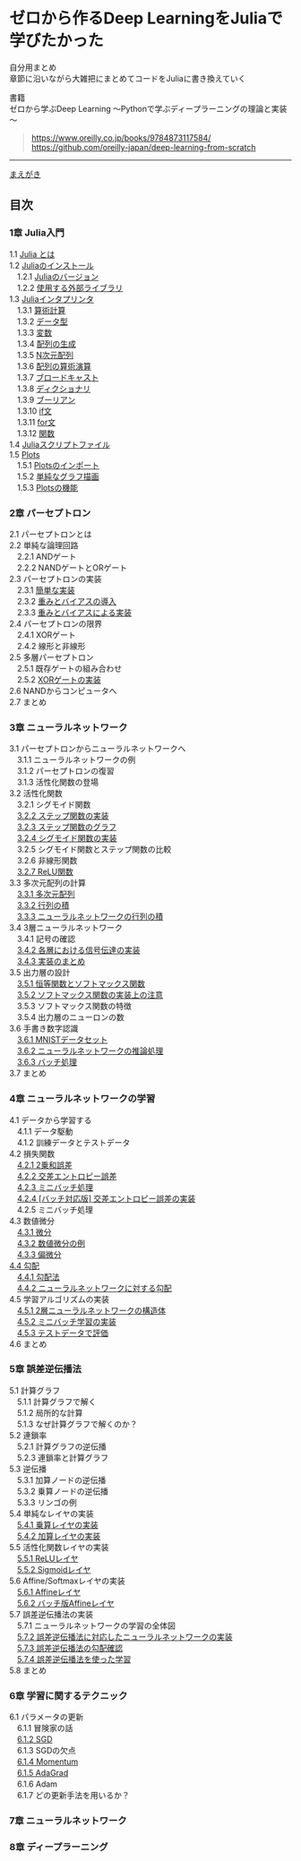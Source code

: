 # ゼロから作るDeep LearningをJuliaで学びたかった

自分用まとめ  
章節に沿いながら大雑把にまとめてコードをJuliaに書き換えていく  

書籍  
ゼロから学ぶDeep Learning ～Pythonで学ぶディープラーニングの理論と実装～  
> https://www.oreilly.co.jp/books/9784873117584/  
> https://github.com/oreilly-japan/deep-learning-from-scratch  

***

[まえがき](./md/preface.md)

## 目次

### 1章 Julia入門
1.1 [Julia とは](./md/ch01.md#11-juliaとは)  
1.2 [Juliaのインストール](./md/ch01.md#12-juliaのインストール)   
　1.2.1 [Juliaのバージョン](./md/ch01.md#121-juliaのバージョン)  
　1.2.2 [使用する外部ライブラリ](./md/ch01.md#122-使用する外部ライブラリ)  
1.3 [Juliaインタプリンタ](./md/ch01.md#13-juliaインタプリンタ)  
　1.3.1 [算術計算](./md/ch01.md#131-算術計算)  
　1.3.2 [データ型](./md/ch01.md#132-データ型)  
　1.3.3 [変数](./md/ch01.md#133-変数)  
　1.3.4 [配列の生成](./md/ch01.md#134-配列の生成)  
　1.3.5 [N次元配列](./md/ch01.md#135-n次元配列)  
　1.3.6 [配列の算術演算](./md/ch01.md#136-配列の算術演算)  
　1.3.7 [ブロードキャスト](./md/ch01.md#137-ブロードキャスト)  
　1.3.8 [ディクショナリ](./md/ch01.md#138-ディクショナリ)  
　1.3.9 [ブーリアン](./md/ch01.md#139-ブーリアン)  
　1.3.10 [if文](./md/ch01.md#1310-if文)  
　1.3.11 [for文](./md/ch01.md#1311-for文)  
　1.3.12 [関数](./md/ch01.md#1312-関数)  
1.4 [Juliaスクリプトファイル](./md/ch01.md#14-juliaスクリプトファイル)  
1.5 [Plots](./md/ch01.md#15-plots)  
　1.5.1 [Plotsのインポート](./md/ch01.md#151-plotsのインポート)  
　1.5.2 [単純なグラフ描画](./md/ch01.md#152-単純なグラフ描画)  
　1.5.3 [Plotsの機能](./md/ch01.md#153-plotsの機能)  

### 2章 パーセプトロン
2.1 パーセプトロンとは   
2.2 単純な論理回路  
　2.2.1 ANDゲート  
　2.2.2 NANDゲートとORゲート  
2.3 パーセプトロンの実装  
　2.3.1 [簡単な実装](./md/ch02.md#231-簡単な実装)  
　2.3.2 [重みとバイアスの導入](./md/ch02.md#232-重みとバイアスの導入)  
　2.3.3 [重みとバイアスによる実装](./md/ch02.md#233-重みとバイアスによる実装)  
2.4 パーセプトロンの限界  
　2.4.1 XORゲート  
　2.4.2 線形と非線形  
2.5 多層パーセプトロン  
　2.5.1 既存ゲートの組み合わせ  
　2.5.2 [XORゲートの実装](./md/ch02.md#252-xorゲートの実装)  
2.6 NANDからコンピュータへ  
2.7 まとめ

### 3章 ニューラルネットワーク

3.1 パーセプトロンからニューラルネットワークへ  
　3.1.1 ニューラルネットワークの例  
　3.1.2 パーセプトロンの復習  
　3.1.3 活性化関数の登場  
3.2 活性化関数  
　3.2.1 シグモイド関数  
　[3.2.2 ステップ関数の実装](./md/ch03.md#322-ステップ関数の実装)  
　[3.2.3 ステップ関数のグラフ](./md/ch03.md#323-ステップ関数のグラフ)  
　[3.2.4 シグモイド関数の実装](./md/ch03.md#324-シグモイド関数の実装)  
　3.2.5 シグモイド関数とステップ関数の比較  
　3.2.6 非線形関数  
　[3.2.7 ReLU関数](./md/ch03.md#327-ReLU関数)  
3.3 多次元配列の計算  
　[3.3.1 多次元配列](./md/ch03.md#331-多次元配列)  
　[3.3.2 行列の積](./md/ch03.md#332-行列の積)  
　[3.3.3 ニューラルネットワークの行列の積](./md/ch03.md#333-ニューラルネットワークの行列の積)  
3.4 3層ニューラルネットワーク  
　3.4.1 記号の確認  
　[3.4.2 各層における信号伝達の実装](./md/ch03.md#342-各層における信号伝達の実装)  
　[3.4.3 実装のまとめ](./md/ch03.md#343-実装のまとめ)  
3.5 出力層の設計  
　[3.5.1 恒等関数とソフトマックス関数](./md/ch03.md#351-恒等関数とソフトマックス関数)  
　[3.5.2 ソフトマックス関数の実装上の注意](./md/ch03.md#352-ソフトマックス関数の実装上の注意)  
　3.5.3 ソフトマックス関数の特徴  
　3.5.4 出力層のニューロンの数  
3.6 手書き数字認識  
　[3.6.1 MNISTデータセット](./md/ch03.md#361-mnistデータセット)  
　[3.6.2 ニューラルネットワークの推論処理](./md/ch03.md#362-ニューラルネットワークの推論処理)  
　[3.6.3 バッチ処理](./md/ch03.md#363-バッチ処理)  
3.7 まとめ  

### 4章 ニューラルネットワークの学習

4.1 データから学習する  
　4.1.1 データ駆動  
　4.1.2 訓練データとテストデータ  
4.2 損失関数  
　[4.2.1 2乗和誤差](./md/ch04.md#421-2乗和誤差)  
　[4.2.2 交差エントロピー誤差](./md/ch04.md#422-交差エントロピー誤差)  
　[4.2.3 ミニバッチ処理](./md/ch04.md#423-ミニバッチ処理)  
　[4.2.4 \[バッチ対応版\] 交差エントロピー誤差の実装](./md/ch04.md#424-バッチ対応版-交差エントロピー誤差の実装)  
　4.2.5 ミニバッチ処理  
4.3 数値微分  
　[4.3.1 微分](./md/ch04.md#431-微分)  
　[4.3.2 数値微分の例](./md/ch04.md#432-数値微分の例)  
　[4.3.3 偏微分](./md/ch04.md#433-偏微分)  
[4.4 勾配](./md/ch04.md#44-勾配)  
　[4.4.1 勾配法](./md/ch04.md#441-勾配法)  
　[4.4.2 ニューラルネットワークに対する勾配](./md/ch04.md#442-ニューラルネットワークに対する勾配)  
4.5 学習アルゴリズムの実装  
　[4.5.1 2層ニューラルネットワークの構造体](./md/ch04.md#451-2層ニューラルネットワークの構造体)  
　[4.5.2 ミニバッチ学習の実装](./md/ch04.md#452-ミニバッチ学習の実装)  
　[4.5.3 テストデータで評価](./md/ch04.md#453-テストデータで評価)  
4.6 まとめ  

### 5章 誤差逆伝播法

5.1 計算グラフ  
　5.1.1 計算グラフで解く  
　5.1.2 局所的な計算  
　5.1.3 なぜ計算グラフで解くのか？  
5.2 連鎖率  
　5.2.1 計算グラフの逆伝播  
　5.2.3 連鎖率と計算グラフ  
5.3 逆伝播  
　5.3.1 加算ノードの逆伝播  
　5.3.2 乗算ノードの逆伝播  
　5.3.3 リンゴの例  
5.4 単純なレイヤの実装  
　[5.4.1 乗算レイヤの実装](./md/ch05.md#541-乗算レイヤの実装)  
　[5.4.2 加算レイヤの実装](./md/ch05.md#542-加算レイヤの実装)  
5.5 活性化関数レイヤの実装  
　[5.5.1 ReLUレイヤ](./md/ch05.md#551-reluレイヤ)  
　[5.5.2 Sigmoidレイヤ](./md/ch05.md#552-sigmoidレイヤ)  
5.6 Affine/Softmaxレイヤの実装  
　[5.6.1 Affineレイヤ](./md/ch05.md#561-affineレイヤ)  
　[5.6.2 バッチ版Affineレイヤ](./md/ch05.md#562-バッチ版affineレイヤ)  
5.7 誤差逆伝播法の実装  
　5.7.1 ニューラルネットワークの学習の全体図  
　[5.7.2 誤差逆伝播法に対応したニューラルネットワークの実装](./md/ch05.md#572-誤差逆伝播法に対応したニューラルネットワークの実装)  
　[5.7.3 誤差逆伝播法の勾配確認](./md/ch05.md#573-誤差逆伝播法の勾配確認)  
　[5.7.4 誤差逆伝播法を使った学習](./md/ch05.md#574-誤差逆伝播法を使った学習)  
5.8 まとめ

### 6章 学習に関するテクニック

6.1 パラメータの更新  
　6.1.1 冒険家の話  
　[6.1.2 SGD](./md/ch06.md#612-sgd)  
　6.1.3 SGDの欠点  
　[6.1.4 Momentum](./md/ch06.md#614-momentum)  
　[6.1.5 AdaGrad](./md/ch06.md#615-adagrad)  
　6.1.6 Adam  
　6.1.7 どの更新手法を用いるか？  

### 7章 ニューラルネットワーク

### 8章 ディープラーニング

### 

